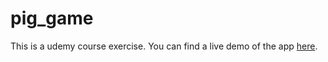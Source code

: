 # pig_game
This is a udemy course exercise.
You can find a live demo of the app [here](https://gabbenpapa.github.io/pig_game/).

